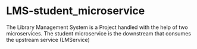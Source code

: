 # LMS-student_microservice

The Library Management System is a Project handled with the help of two microservices.
The student microservice is the downstream that consumes the upstream service (LMService)
